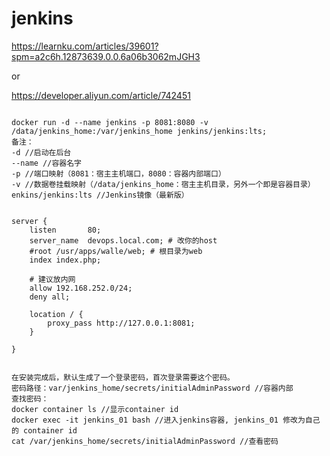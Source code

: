 # jenkins


https://learnku.com/articles/39601?spm=a2c6h.12873639.0.0.6a06b3062mJGH3

or 


https://developer.aliyun.com/article/742451

~~~

docker run -d --name jenkins -p 8081:8080 -v /data/jenkins_home:/var/jenkins_home jenkins/jenkins:lts;
备注：
-d //启动在后台
--name //容器名字
-p //端口映射（8081：宿主主机端口，8080：容器内部端口）
-v //数据卷挂载映射（/data/jenkins_home：宿主主机目录，另外一个即是容器目录）
enkins/jenkins:lts //Jenkins镜像（最新版）


server {
    listen       80;
    server_name  devops.local.com; # 改你的host
    #root /usr/apps/walle/web; # 根目录为web
    index index.php;

    # 建议放内网
    allow 192.168.252.0/24;
    deny all;

    location / {
        proxy_pass http://127.0.0.1:8081;
    }

}


在安装完成后，默认生成了一个登录密码，首次登录需要这个密码。
密码路径：var/jenkins_home/secrets/initialAdminPassword //容器内部
查找密码：
docker container ls //显示container id
docker exec -it jenkins_01 bash //进入jenkins容器, jenkins_01 修改为自己的 container id
cat /var/jenkins_home/secrets/initialAdminPassword //查看密码



~~~
